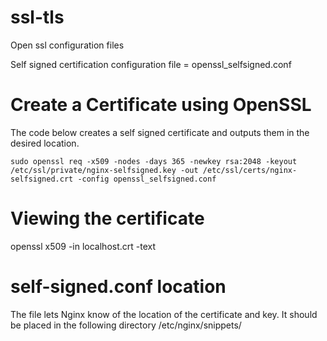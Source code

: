 # ssl-tls
Open ssl configuration files


Self signed certification configuration file = openssl_selfsigned.conf

# Create a Certificate using OpenSSL

The code below creates a self signed certificate and outputs them in the desired location.

```
sudo openssl req -x509 -nodes -days 365 -newkey rsa:2048 -keyout /etc/ssl/private/nginx-selfsigned.key -out /etc/ssl/certs/nginx-selfsigned.crt -config openssl_selfsigned.conf
```

# Viewing the certificate
openssl x509 -in localhost.crt -text

# self-signed.conf location

The file lets Nginx know of the location of the certificate and key. It should be placed in the following directory /etc/nginx/snippets/
